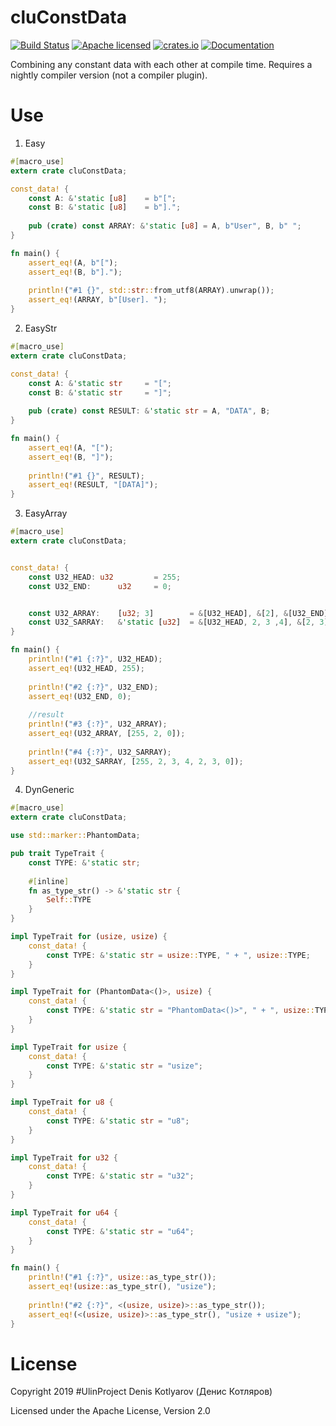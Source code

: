# cluConstData
[![Build Status](https://travis-ci.org/clucompany/cluConstData.svg?branch=master)](https://travis-ci.org/clucompany/cluConstData)
[![Apache licensed](https://img.shields.io/badge/license-Apache%202.0-blue.svg)](./LICENSE)
[![crates.io](http://meritbadge.herokuapp.com/cluConstData)](https://crates.io/crates/cluConstData)
[![Documentation](https://docs.rs/cluConstData/badge.svg)](https://docs.rs/cluConstData)

Combining any constant data with each other at compile time. Requires a nightly compiler version (not a compiler plugin).

# Use

1. Easy

```rust
#[macro_use]
extern crate cluConstData;

const_data! {
	const A: &'static [u8]	  = b"[";
	const B: &'static [u8]	  = b"].";
	
	pub (crate) const ARRAY: &'static [u8] = A, b"User", B, b" ";
}

fn main() {
	assert_eq!(A, b"[");
	assert_eq!(B, b"].");
	
	println!("#1 {}", std::str::from_utf8(ARRAY).unwrap());
	assert_eq!(ARRAY, b"[User]. ");
}
```

2. EasyStr

```rust
#[macro_use]
extern crate cluConstData;

const_data! {
	const A: &'static str	  = "[";
	const B: &'static str	  = "]";
	
	pub (crate) const RESULT: &'static str = A, "DATA", B;
}

fn main() {
	assert_eq!(A, "[");
	assert_eq!(B, "]");
	
	println!("#1 {}", RESULT);
	assert_eq!(RESULT, "[DATA]");
}
```


3. EasyArray

```rust
#[macro_use]
extern crate cluConstData;


const_data! {
	const U32_HEAD:	u32			= 255;
	const U32_END:		u32		= 0;


	const U32_ARRAY:	[u32; 3]		= &[U32_HEAD], &[2], &[U32_END];
	const U32_SARRAY:	&'static [u32]	= &[U32_HEAD, 2, 3 ,4], &[2, 3], &[U32_END];	
}

fn main() {
	println!("#1 {:?}", U32_HEAD);
	assert_eq!(U32_HEAD, 255);
	
	println!("#2 {:?}", U32_END);
	assert_eq!(U32_END, 0);
	
	//result
	println!("#3 {:?}", U32_ARRAY);
	assert_eq!(U32_ARRAY, [255, 2, 0]);
	
	println!("#4 {:?}", U32_SARRAY);
	assert_eq!(U32_SARRAY, [255, 2, 3, 4, 2, 3, 0]);
}
```

4. DynGeneric

```rust
#[macro_use]
extern crate cluConstData;

use std::marker::PhantomData;

pub trait TypeTrait {
	const TYPE: &'static str;
	
	#[inline]
	fn as_type_str() -> &'static str {
		Self::TYPE	
	}
}

impl TypeTrait for (usize, usize) {
	const_data! {
		const TYPE: &'static str = usize::TYPE, " + ", usize::TYPE;
	}
}

impl TypeTrait for (PhantomData<()>, usize) {
	const_data! {
		const TYPE: &'static str = "PhantomData<()>", " + ", usize::TYPE;
	}
}

impl TypeTrait for usize {
	const_data! {
		const TYPE: &'static str = "usize";
	}
}

impl TypeTrait for u8 {
	const_data! {
		const TYPE: &'static str = "u8";
	}
}

impl TypeTrait for u32 {
	const_data! {
		const TYPE: &'static str = "u32";
	}
}

impl TypeTrait for u64 {
	const_data! {
		const TYPE: &'static str = "u64";
	}
}

fn main() {
	println!("#1 {:?}", usize::as_type_str());
	assert_eq!(usize::as_type_str(), "usize");
	
	println!("#2 {:?}", <(usize, usize)>::as_type_str());
	assert_eq!(<(usize, usize)>::as_type_str(), "usize + usize");
}
```

# License

Copyright 2019 #UlinProject Denis Kotlyarov (Денис Котляров)

Licensed under the Apache License, Version 2.0

